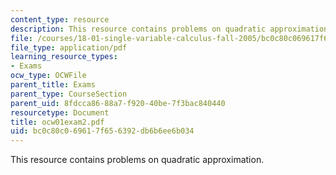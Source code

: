 ```yaml
---
content_type: resource
description: This resource contains problems on quadratic approximation.
file: /courses/18-01-single-variable-calculus-fall-2005/bc0c80c069617f656392db6b6ee6b034_ocw01exam2.pdf
file_type: application/pdf
learning_resource_types:
- Exams
ocw_type: OCWFile
parent_title: Exams
parent_type: CourseSection
parent_uid: 8fdcca86-88a7-f920-40be-7f3bac840440
resourcetype: Document
title: ocw01exam2.pdf
uid: bc0c80c0-6961-7f65-6392-db6b6ee6b034
---
```

This resource contains problems on quadratic approximation.

